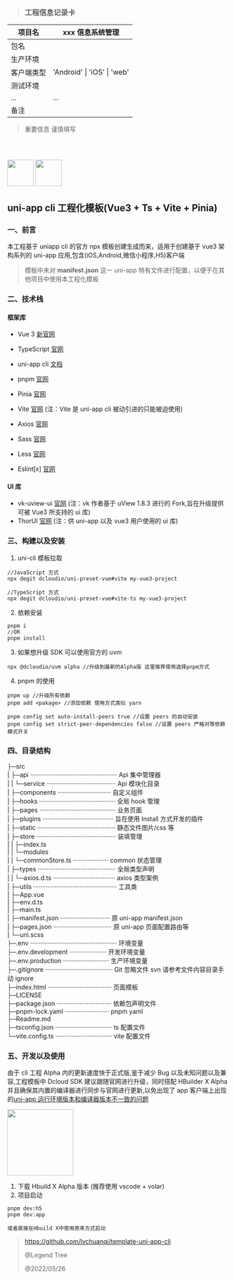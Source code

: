 > ### 工程信息记录卡

| 项目名     | xxx 信息系统管理                    |
| ---------- | ----------------------------------- |
| 包名       |                                     |
| 生产环境   |                                     |
| 客户端类型 | 'Android' &#124; 'iOS' &#124; 'web' |
| 测试环境   |                                     |
| ...        | ...                                 |
| 备注       |                                     |

> 重要信息 谨慎填写

<p style="margin-top:60px"></p>

<img src="https://static.vue-js.com/6280b990-ff19-11ea-85f6-6fac77c0c9b3.png" height="60px">
<img src="https://bjetxgzv.cdn.bspapp.com/VKCEYUGU-dc-site/9a952c80-6080-11eb-a16f-5b3e54966275.png" height="60px">

## **uni-app cli 工程化模板(Vue3 + Ts + Vite + Pinia)**

### 一、前言

本工程基于 uniapp cli 的官方 npx 模板创建生成而来，适用于创建基于 vue3 架构系列的 uni-app 应用,包含(iOS,Android,微信小程序,H5)客户端

> 模板中未对 **manifest.json** 这一 uni-app 特有文件进行配置，以便于在其他项目中使用本工程化模板

### 二、技术栈

#### 框架库

- Vue 3 [新官网](https://staging-cn.vuejs.org/)
- TypeScript [官网](https://www.tslang.cn/)
- uni-app cli [文档](https://uniapp.dcloud.io/worktile/CLI.html#uni-cli)
- pnpm [官网](https://www.pnpm.cn/)
- Pinia [官网](https://pinia.web3doc.top/)
- Vite [官网](https://cn.vitejs.dev/) (注：Vite 是 uni-app cli 被动引进的只能被迫使用)
- Axios [官网](https://www.axios-http.cn/)
- Sass [官网](https://www.sass.hk/)
- Less [官网](https://less.bootcss.com/)

- Eslint[x] [官网](http://eslint.cn/)

#### UI 库

- vk-uview-ui [官网](https://vkuviewdoc.fsq.pub/) (注：vk 作者基于 uView 1.8.3 进行的 Fork,旨在升级提供可被 Vue3 所支持的 ui 库)
- ThorUI [官网](https://thorui.cn/doc/) (注：供 uni-app 以及 vue3 用户使用的 ui 库)

### 三、构建以及安装

1. uni-cli 模板拉取

```
//JavaScript 方式
npx degit dcloudio/uni-preset-vue#vite my-vue3-project

//TypeScript 方式
npx degit dcloudio/uni-preset-vue#vite-ts my-vue3-project
```

2. 依赖安装

```
pnpm i
//OR
pnpm install
```

3. 如果想升级 SDK 可以使用官方的 uvm

```
npx @dcloudio/uvm alpha //升级到最新的Alpha版 这里推荐使用选择pnpm方式
```

4. pnpm 的使用

```
pnpm up //升级所有依赖
pnpm add <pakage> //添加依赖 使用方式类似 yarn

pnpm config set auto-install-peers true //设置 peers 的自动安装
pnpm config set strict-peer-dependencies false //设置 peers 严格对等依赖模式开关
```

### 四、目录结构

├─src<br>
| ├─api ················································· Api 集中管理器<br>
| | └─service ······································· Api 模块化目录<br>
| ├─components ······························ 自定义组件<br>
| ├─hooks ··········································· 全局 hook 管理<br>
| ├─pages ··········································· 业务页面<br>
| ├─plugins ········································ 旨在使用 Install 方式开发的插件<br>
| ├─static ············································ 静态文件图片/css 等<br>
| ├─store ············································· 装填管理<br>
| | ├─index.ts<br>
| | └─modules<br>
| | └─commonStore.ts ···················· common 状态管理<br>
| ├─types ············································ 全局类型声明<br>
| | └─axios.d.ts ··································· axios 类型案例<br>
| ├─utils ··············································· 工具类<br>
| ├─App.vue<br>
| ├─env.d.ts<br>
| ├─main.ts<br>
| ├─manifest.json ···························· 原 uni-app manifest.json<br>
| ├─pages.json ································· 原 uni-app 页面配置路由等<br>
| └─uni.scss<br>
├─.env ················································· 环境变量<br>
├─.env.development ····················· 开发环境变量<br>
├─.env.production ·························· 生产环境变量<br>
├─.gitignore ······································ Git 忽略文件 svn 请参考文件内容目录手动 ignore<br>
├─index.html ···································· 页面模板<br>
├─LICENSE<br>
├─package.json ······························· 依赖包声明文件<br>
├─pnpm-lock.yaml ························· pnpm yaml<br>
├─Readme.md <br>
├─tsconfig.json ································ ts 配置文件<br>
└─vite.config.ts ································ vite 配置文件<br>

### 五、开发以及使用

由于 cli 工程 Alpha 内的更新速度快于正式版,鉴于减少 Bug 以及未知问题以及兼容,工程模板中 Dcloud SDK 建议跟随官网进行升级，同时搭配 HBuilder X Alpha 并且确保其内置的编译器进行同步与官网进行更新,以免出现了 app 客户端上出现的[uni-app 运行环境版本和编译器版本不一致的问题](https://ask.dcloud.net.cn/article/35627)

<img src="https://img-cdn-tc.dcloud.net.cn/uploads/article/20190412/625475b29032effbd28316ddec895b06.png" height="150px">

1. 下载 Hbuild X Alpha 版本 (推荐使用 vscode + volar)
2. 项目启动

```
pnpm dev:h5
pnpm dev:app

或者直接在Hbuild X中使用原来方式启动
```

> https://github.com/lvchuanqi/template-uni-app-cli
>
> @Legend Tree
>
> @2022/05/26
